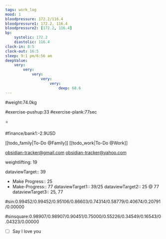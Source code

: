 ```yaml
---
tags: work_log
mood: 1
bloodpressure: 172.2/116.4
bloodpressure1: 172.2, 116.4
bloodpressure2: [172.2, 116.4]
bp:
    systolic: 172.2
    diastolic: 116.4
clock-in: 8:5
clock-out: 16:5
sleep: 9:1 pm/6:56 am
deepValue: 
    very: 
        very: 
            very: 
                very: 
                    very: 
                        deep: 68.6
---
```


#weight:74.0kg

#exercise-pushup:33
#exercise-plank:77sec


⭐


#finance/bank1:-2.9USD

[[todo_family|To-Do @Family]]
[[todo_work|To-Do @Work]]

obsidian-tracker@gmail.com
obsidian-tracker@yahoo.com

weightlifting: 19

dataviewTarget:: 39
- Make Progress:: 25
- Make-Progress:: 77
dataviewTarget1:: 39/25
dataviewTarget2:: 25 @ 77
dataviewTarget3:: 25, 77

#sin:0.99452/0.99452/0.95106/0.86603/0.74314/0.58779/0.40674/0.20791/0.00000

#sinsquare:0.98907/0.98907/0.90451/0.75000/0.55226/0.34549/0.16543/0.04323/0.00000

- [ ] Say I love you

